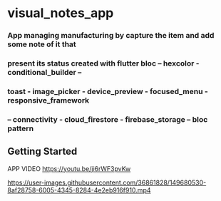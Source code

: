 # visual_notes_app

### App managing manufacturing by capture the item and add some note of it that
### present its status created with flutter bloc – hexcolor - conditional_builder –
### toast - image_picker - device_preview - focused_menu - responsive_framework
### – connectivity - cloud_firestore - firebase_storage – bloc pattern
## Getting Started

APP VIDEO 
https://youtu.be/ji6rWF3pvKw



https://user-images.githubusercontent.com/36861828/149680530-8af28758-6005-4345-8284-4e2eb916f910.mp4

